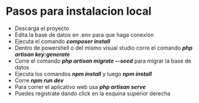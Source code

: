 # Pasos para instalacion local 
* Descarga el proyecto
* Edita la base de datos en .env para que haga conexion
* Ejecuta el comando ***composer install***
* Dentro de powershell o del mismo visual studio corre el comando ***php artisan key:generate***
* Corre el comando ***php artisan migrate --seed*** para migrar la base de datos
* Ejecuta los comandos ***npm install*** y luego ***npm install***
* Corre ***npm run dev***
* Para correr el aplicativo web usa ***php artisan serve***
* Puedes registrate dando click en la esquina superior derecha
